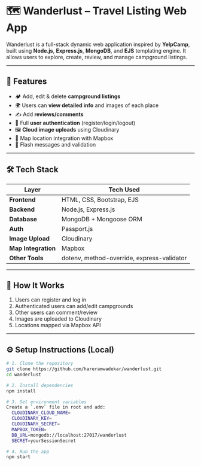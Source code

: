 # 🗺️ Wanderlust – Travel Listing Web App

Wanderlust is a full-stack dynamic web application inspired by **YelpCamp**, built using **Node.js**, **Express.js**, **MongoDB**, and **EJS** templating engine. It allows users to explore, create, review, and manage campground listings.

---

## 🚀 Features

- 🏕️ Add, edit & delete **campground listings**
- 🌍 Users can **view detailed info** and images of each place
- ✍️ Add **reviews/comments**
- 👤 Full **user authentication** (register/login/logout)
- 🖼️ **Cloud image uploads** using Cloudinary
- 📍 Map location integration with Mapbox
- 💬 Flash messages and validation

---

## 🛠️ Tech Stack

| Layer         | Tech Used                            |
|---------------|--------------------------------------|
| **Frontend**  | HTML, CSS, Bootstrap, EJS            |
| **Backend**   | Node.js, Express.js                  |
| **Database**  | MongoDB + Mongoose ORM               |
| **Auth**      | Passport.js                          |
| **Image Upload** | Cloudinary                        |
| **Map Integration** | Mapbox                         |
| **Other Tools** | dotenv, method-override, express-validator |

---

## 🧠 How It Works

1. Users can register and log in
2. Authenticated users can add/edit campgrounds
3. Other users can comment/review
4. Images are uploaded to Cloudinary
5. Locations mapped via Mapbox API

---

## ⚙️ Setup Instructions (Local)

```bash
# 1. Clone the repository
git clone https://github.com/hareramwadekar/wanderlust.git
cd wanderlust

# 2. Install dependencies
npm install

# 3. Set environment variables
Create a `.env` file in root and add:
  CLOUDINARY_CLOUD_NAME=
  CLOUDINARY_KEY=
  CLOUDINARY_SECRET=
  MAPBOX_TOKEN=
  DB_URL=mongodb://localhost:27017/wanderlust
  SECRET=yourSessionSecret

# 4. Run the app
npm start
